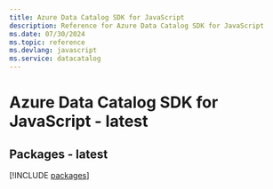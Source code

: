 ```yaml
---
title: Azure Data Catalog SDK for JavaScript
description: Reference for Azure Data Catalog SDK for JavaScript
ms.date: 07/30/2024
ms.topic: reference
ms.devlang: javascript
ms.service: datacatalog
---
```

# Azure Data Catalog SDK for JavaScript - latest
## Packages - latest
[!INCLUDE [packages](data-catalog-index.md)]